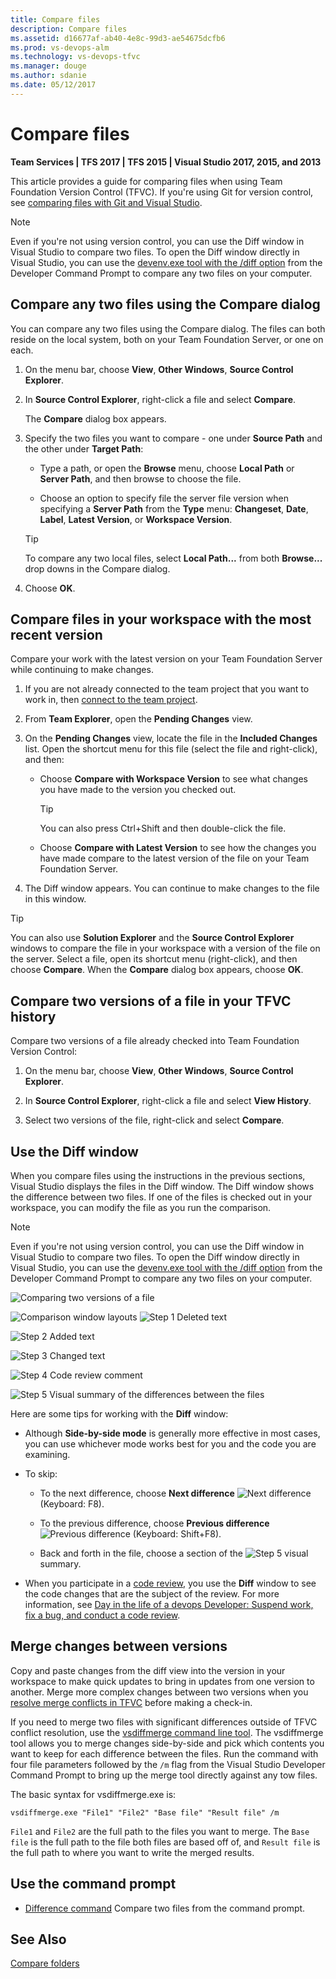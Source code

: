```yaml
---
title: Compare files
description: Compare files
ms.assetid: d16677af-ab40-4e8c-99d3-ae54675dcfb6
ms.prod: vs-devops-alm
ms.technology: vs-devops-tfvc
ms.manager: douge
ms.author: sdanie
ms.date: 05/12/2017
---
```


# Compare files

**Team Services | TFS 2017 | TFS 2015 | Visual Studio 2017, 2015, and 2013**

This article provides a guide for comparing files when using Team Foundation Version Control (TFVC). If you're using Git for version control, see [comparing files with Git and Visual Studio](../git/tutorial/history.md).  

> [!NOTE]
> Even if you're not using version control, you can use the Diff window in Visual Studio to compare two files. To open the Diff window directly in Visual Studio, you can use the [devenv.exe tool with the /diff option](https://msdn.microsoft.com/en-us/library/jj874068.aspx) from the Developer Command Prompt to compare any two files on your computer.


## Compare any two files using the Compare dialog 

You can compare any two files using the Compare dialog. The files can both reside on the local system, both on your Team Foundation Server, or one on each.

1.  On the menu bar, choose **View**, **Other Windows**, **Source Control Explorer**. 

2.  In **Source Control Explorer**, right-click a file and select **Compare**. 

    The **Compare** dialog box appears.

3.  Specify the two files you want to compare - one under **Source Path** and the other under **Target Path**:

    -   Type a path, or open the **Browse** menu, choose **Local Path** or **Server Path**, and then browse to choose the file. 

    -   Choose an option to specify file the server file version when specifying a **Server Path** from the **Type** menu: **Changeset**, **Date**, **Label**, **Latest Version**, or **Workspace Version**. 

    > [!TIP]
    > To compare any two local files, select **Local Path...** from both **Browse...** drop downs in the Compare dialog.
 
4.  Choose **OK**.

## Compare files in your workspace with the most recent version

Compare your work with the latest version on your Team Foundation Server while continuing to make changes.

1.  If you are not already connected to the team project that you want to work in, then [connect to the team project](../accounts/connect-to-vsts.md).

2.  From **Team Explorer**, open the **Pending Changes** view.

3.  On the **Pending Changes** view, locate the file in the **Included Changes** list. Open the shortcut menu for this file (select the file and right-click), and then:

    -   Choose **Compare with Workspace Version** to see what changes you have made to the version you checked out.

        > [!TIP]
        >  You can also press Ctrl+Shift and then double-click the file.

    -   Choose **Compare with Latest Version** to see how the changes you have made compare to the latest version of the file on your Team Foundation Server.

4.  The Diff window appears. You can continue to make changes to the file in this window.

> [!Tip]
>  You can also use **Solution Explorer** and the **Source Control Explorer** windows to compare the file in your workspace with a version of the file on the server. Select a file, open its shortcut menu (right-click), and then choose **Compare**. When the **Compare** dialog box appears, choose **OK**.

## Compare two versions of a file in your TFVC history

Compare two versions of a file already checked into Team Foundation Version Control:

1.  On the menu bar, choose **View**, **Other Windows**, **Source Control Explorer**.

2.  In **Source Control Explorer**, right-click a file and select **View History**.

3.  Select two versions of the file, right-click and select **Compare**.


## Use the Diff window

When you compare files using the instructions in the previous sections, Visual Studio displays the files in the Diff window. The Diff window shows the difference between two files. If one of the files is checked out in your workspace, you can modify the file as you run the comparison. 

> [!NOTE]
> Even if you're not using version control, you can use the Diff window in Visual Studio to compare two files. To open the Diff window directly in Visual Studio, you can use the [devenv.exe tool with the /diff option](https://msdn.microsoft.com/en-us/library/jj874068.aspx) from the Developer Command Prompt to compare any two files on your computer.

![Comparing two versions of a file](_img/compare-files/IC558594.png)

![Comparison window layouts](_img/compare-files/IC556152.png)
![Step 1](_img/compare-files/IC756627.png) Deleted text

![Step 2](_img/compare-files/IC646325.png) Added text

![Step 3](_img/compare-files/IC646326.png) Changed text

![Step 4](_img/compare-files/IC646327.png) Code review comment

![Step 5](_img/compare-files/IC646328.png) Visual summary of the differences between the files

Here are some tips for working with the **Diff** window:

-   Although **Side-by-side mode** is generally more effective in most cases, you can use whichever mode works best for you and the code you are examining.

-   To skip:

    -   To the next difference, choose **Next difference** ![Next difference](_img/compare-files/IC558315.gif) (Keyboard: F8).

    -   To the previous difference, choose **Previous difference** ![Previous difference](_img/compare-files/IC558316.gif) (Keyboard: Shift+F8).

    -   Back and forth in the file, choose a section of the ![Step 5](_img/compare-files/IC646328.png) visual summary.

-   When you participate in a [code review](day-life-alm-developer-suspend-work-fix-bug-conduct-code-review.md), you use the **Diff** window to see the code changes that are the subject of the review. For more information, see [Day in the life of a devops Developer: Suspend work, fix a bug, and conduct a code review](day-life-alm-developer-suspend-work-fix-bug-conduct-code-review.md).

## Merge changes between versions

Copy and paste changes from the diff view into the version in your workspace to make quick updates to bring in updates from one version to another.
Merge more complex changes between two versions when you [resolve merge conflicts in TFVC](resolve-team-foundation-version-control-conflicts.md) before making a check-in. 

If you need to merge two files with significant differences outside of TFVC conflict resolution, use the [vsdiffmerge command line tool](https://roadtoalm.com/2013/10/22/use-visual-studio-as-your-diff-and-merging-tool-for-local-files).
The vsdiffmerge tool allows you to merge changes side-by-side and pick which contents you want to keep for each difference between the files.
Run the command with four file parameters followed by the `/m` flag from the Visual Studio Developer Command Prompt to bring up the merge tool directly against any tow files. 

The basic syntax for vsdiffmerge.exe is:

```   
vsdiffmerge.exe "File1" "File2" "Base file" "Result file" /m
```
   
    
`File1` and `File2` are the full path to the files you want to merge. 
The `Base file` is the full path to the file both files are based off of, and `Result file` is the full path to where you want to write the merged results.

## Use the command prompt

-   [Difference command](difference-command.md) Compare two files from the command prompt.

## See Also
   
[Compare folders](compare-folders.md) 
